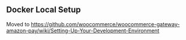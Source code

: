 ## Docker Local Setup

Moved to https://github.com/woocommerce/woocommerce-gateway-amazon-pay/wiki/Setting-Up-Your-Development-Environment

